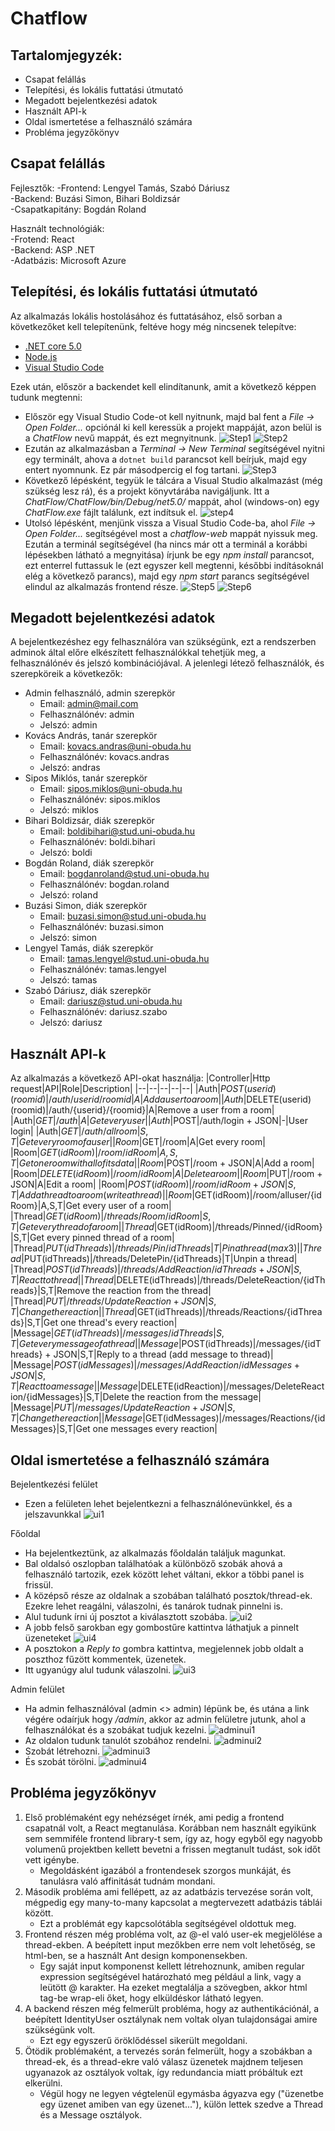 # Chatflow

## Tartalomjegyzék:

 - Csapat felállás
 - Telepítési, és lokális futtatási útmutató
 - Megadott bejelentkezési adatok
 - Használt API-k
 - Oldal ismertetése a felhasználó számára
 - Probléma jegyzőkönyv

## Csapat felállás
Fejlesztők:
	-Frontend: Lengyel Tamás, Szabó Dáriusz  
	-Backend: Buzási Simon, Bihari Boldizsár  
	-Csapatkapitány: Bogdán Roland  
  
Használt technológiák:  
	-Frotend: React  
	-Backend: ASP .NET  
	-Adatbázis: Microsoft Azure  

## Telepítési, és lokális futtatási útmutató
Az alkalmazás lokális hostolásához és futtatásához, első sorban a következőket kell telepítenünk, feltéve hogy még nincsenek telepítve:

 - [.NET core 5.0](https://dotnet.microsoft.com/download/dotnet/5.0)
 - [Node.js](https://nodejs.org/en/)
 - [Visual Studio Code](https://code.visualstudio.com/)

Ezek után, először a backendet kell elindítanunk, amit a következő képpen tudunk megtenni:

 - Először egy Visual Studio Code-ot kell nyitnunk, majd bal fent a *File -> Open Folder...* opciónál ki kell keressük a projekt mappáját, azon belül is a *ChatFlow* nevű mappát, és ezt megnyitnunk.
![Step1](https://i.imgur.com/TB0yxwk.png)
![Step2](https://i.imgur.com/9kv3Hrh.png)
 - Ezután az alkalmazásban a *Terminal -> New Terminal* segítségével nyitni egy terminált, ahova a `dotnet build` parancsot kell beírjuk, majd egy entert nyomnunk. Ez pár másodpercig el fog tartani.
![Step3](https://i.imgur.com/FMslTqs.png)
 - Következő lépésként, tegyük le tálcára a Visual Studio alkalmazást (még szükség lesz rá), és a projekt könyvtárába navigáljunk. Itt a *ChatFlow/ChatFlow/bin/Debug/net5.0/* mappát, ahol (windows-on) egy *ChatFlow.exe* fájlt találunk, ezt indítsuk el.
![step4](https://i.imgur.com/x0peiAC.png)
 - Utolsó lépésként, menjünk vissza a Visual Studio Code-ba, ahol *File -> Open Folder...* segítségével most a *chatflow-web* mappát nyissuk meg. Ezután a terminál segítségével (ha nincs már ott a terminál a korábbi lépésekben látható a megnyitása) írjunk be egy *npm install* parancsot, ezt enterrel futtassuk le (ezt egyszer kell megtenni, későbbi indításoknál elég a következő parancs), majd egy *npm start* parancs segítségével elindul az alkalmazás frontend része.
![Step5](https://i.imgur.com/zxtck9v.png)
![Step6](https://i.imgur.com/QdKwx3Q.png)

## Megadott bejelentkezési adatok
A bejelentkezéshez egy felhasználóra van szükségünk, ezt a rendszerben adminok által előre elkészített felhasználókkal tehetjük meg, a felhasználónév és jelszó kombinációjával. A jelenlegi létező felhasználók, és szerepköreik a következők:
 - Admin felhasználó, admin szerepkör
	 - Email: admin@mail.com
	 - Felhasználónév: admin
	 - Jelszó: admin
  - Kovács András, tanár szerepkör
	 - Email: kovacs.andras@uni-obuda.hu
	 - Felhasználónév: kovacs.andras
	 - Jelszó: andras
 - Sipos Miklós, tanár szerepkör
	 - Email: sipos.miklos@uni-obuda.hu
	 - Felhasználónév: sipos.miklos
	 - Jelszó: miklos
 - Bihari Boldizsár, diák szerepkör
	 - Email: boldibihari@stud.uni-obuda.hu
	 - Felhasználónév: boldi.bihari
	 - Jelszó: boldi
 - Bogdán Roland, diák szerepkör
	 - Email: bogdanroland@stud.uni-obuda.hu
	 - Felhasználónév: bogdan.roland
	 - Jelszó: roland
 - Buzási Simon, diák szerepkör
	 - Email: buzasi.simon@stud.uni-obuda.hu
	 - Felhasználónév: buzasi.simon
	 - Jelszó: simon
 - Lengyel Tamás, diák szerepkör
	 - Email: tamas.lengyel@stud.uni-obuda.hu
	 - Felhasználónév: tamas.lengyel
	 - Jelszó: tamas
 - Szabó Dáriusz, diák szerepkör
	 - Email: dariusz@stud.uni-obuda.hu
	 - Felhasználónév: dariusz.szabo
	 - Jelszó: dariusz
	 
## Használt API-k
Az alkalmazás a következő API-okat használja:
|Controller|Http request|API|Role|Description|
|--|--|--|--|--|
|Auth|$POST(userid)(roomid)|/auth/{userid}/{roomid}|A|Add a user to a room|
|Auth|$DELETE(userid)(roomid)|/auth/{userid}/{roomid}|A|Remove a user from a room|
|Auth|$GET|/auth|A|Get every user|
|Auth|$POST|/auth/login + JSON|-|User login|
|Auth|$GET|/auth/allroom|S,T|Get every room of a user|
|Room|$GET|/room|A|Get every room|
|Room|$GET(idRoom)|/room/{idRoom}|A,S,T|Get one room with all of its data|
|Room|$POST|/room + JSON|A|Add a room|
|Room|$DELETE(idRoom)|/room/{idRoom}|A|Delete a room|
|Room|$PUT|/room + JSON|A|Edit a room|
|Room|$POST(idRoom)|/room/{idRoom} + JSON|S,T|Add a thread to a room (write a thread)|
|Room|$GET(idRoom)|/room/alluser/{idRoom}|A,S,T|Get every user of a room|
|Thread|$GET(idRoom)|/threads/Room/{idRoom}|S,T|Get every thread of a room|
|Thread|$GET(idRoom)|/threads/Pinned/{idRoom}|S,T|Get every pinned thread of a room|
|Thread|$PUT(idThreads)|/threads/Pin/{idThreads}|T|Pin a thread (max 3)|
|Thread|$PUT(idThreads)|/threads/DeletePin/{idThreads}|T|Unpin a thread|
|Thread|$POST(idThreads)|/threads/AddReaction/{idThreads} + JSON|S,T|React to thread|
|Thread|$DELETE(idThreads)|/threads/DeleteReaction/{idThreads}|S,T|Remove the reaction from the thread|
|Thread|$PUT|/threads/UpdateReaction + JSON|S,T|Change the reaction|
|Thread|$GET(idThreads)|/threads/Reactions/{idThreads}|S,T|Get one thread's every reaction|
|Message|$GET(idThreads)|/messages/{idThreads}|S,T|Get every message of a thread|
|Message|$POST(idThreads)|/messages/{idThreads} + JSON|S,T|Reply to a thread (add message to thread)|
|Message|$POST(idMessages)|/messages/AddReaction/{idMessages} + JSON|S,T|React to a message|
|Message|$DELETE(idReaction)|/messages/DeleteReaction/{idMessages}|S,T|Delete the reaction from the message|
|Message|$PUT|/messages/UpdateReaction + JSON|S,T|Change the reaction|
|Message|$GET(idMessages)|/messages/Reactions/{idMessages}|S,T|Get one messages every reaction|

## Oldal ismertetése a felhasználó számára
Bejelentkezési felület
 - Ezen a felületen lehet bejelentkezni a felhasználónevünkkel, és a jelszavunkkal ![ui1](https://i.imgur.com/FD5Symv.png)

Főoldal
 - Ha bejelentkeztünk, az alkalmazás főoldalán találjuk magunkat.
 - Bal oldalsó oszlopban találhatóak a különböző szobák ahová a felhasználó tartozik, ezek között lehet váltani, ekkor a többi panel is frissül.
 - A középső része az oldalnak a szobában található posztok/thread-ek. Ezekre lehet reagálni, válaszolni, és tanárok tudnak pinnelni is.
 - Alul tudunk írni új posztot a kiválasztott szobába.
![ui2](https://i.imgur.com/PHMiOc7.png)
 - A jobb felső sarokban egy gombostűre kattintva láthatjuk a pinnelt üzeneteket
![ui4](https://i.imgur.com/PU60Xgc.png)
 - A posztokon a *Reply to* gombra kattintva, megjelennek jobb oldalt a poszthoz fűzött kommentek, üzenetek.
 - Itt ugyanúgy alul tudunk válaszolni.
![ui3](https://i.imgur.com/170WHZF.png)
 
 Admin felület

 - Ha admin felhasználóval (admin <> admin) lépünk be, és utána a link végére odaírjuk hogy */admin*, akkor az admin felületre jutunk, ahol a felhasználókat és a szobákat tudjuk kezelni.
![adminui1](https://i.imgur.com/KpmxzlK.png)
 - Az oldalon tudunk tanulót szobához rendelni.
![adminui2](https://i.imgur.com/TBdxqzs.png)
 - Szobát létrehozni.
![adminui3](https://i.imgur.com/EKtEcwY.png)
 - És szobát törölni.
![adminui4](https://i.imgur.com/3pqdjTe.png)
 

## Probléma jegyzőkönyv

 1. Első problémaként egy nehézséget írnék, ami pedig a frontend csapatnál volt, a React megtanulása. Korábban nem használt egyikünk sem semmiféle frontend library-t sem, így az, hogy egyből egy nagyobb volumenű projektben kellett bevetni a frissen megtanult tudást, sok időt vett igénybe.
	 - Megoldásként igazából a frontendesek szorgos munkáját, és tanulásra való affinitását tudnám mondani.
2. Második probléma ami fellépett, az az adatbázis tervezése során volt, mégpedig egy many-to-many kapcsolat a megtervezett adatbázis táblái között.
	 - Ezt a problémát egy kapcsolótábla segítségével oldottuk meg.
 3. Frontend részen még probléma volt, az @-el való user-ek megjelölése a thread-ekben. A beépített input mezőkben erre nem volt lehetőség, se html-ben, se a használt Ant design komponensekben.
	 - Egy saját input komponenst kellett létrehoznunk, amiben regular expression segítségével határozható meg például a link, vagy a leütött @ karakter. Ha ezeket megtalálja a szövegben, akkor html tag-be wrap-eli őket, hogy elküldéskor látható legyen.
 4. A backend részen még felmerült probléma, hogy az authentikációnál, a beépített IdentityUser osztálynak nem voltak olyan tulajdonságai amire szükségünk volt.
	 - Ezt egy egyszerű öröklődéssel sikerült megoldani.
 5. Ötödik problémaként, a tervezés során felmerült, hogy a szobákban a thread-ek, és a thread-ekre való válasz üzenetek majdnem teljesen ugyanazok az osztályok voltak, így redundancia miatt próbáltuk ezt elkerülni.
	 - Végül hogy ne legyen végtelenül egymásba ágyazva egy ("üzenetbe egy üzenet amiben van egy üzenet..."), külön lettek szedve a Thread és a Message osztályok.
